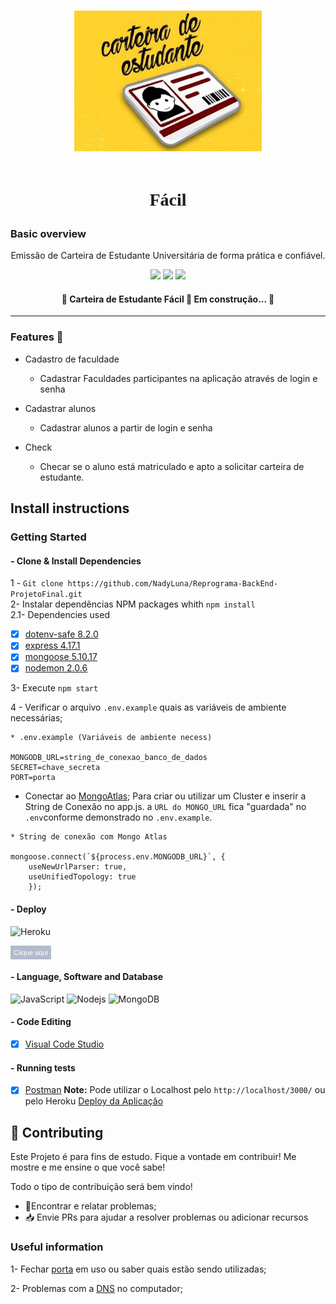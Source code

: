 <h1 align="center">
 
 <p>
    <img src="img/CarteiraEstudante.jpg "align="center" width="300px" > 
    <br> </br>
    <p style = "font-family:Copperplate Gothic;">Fácil </p>
</p>
</h1>

### Basic overview
 
 
 <p align="center"> Emissão de Carteira de Estudante Universitária de forma prática e confiável.</p>
 
<p align="center">
<img src="https://img.shields.io/github/issues/NadyLuna/Reprograma-BackEnd-ProjetoFinal">
 <img src="https://img.shields.io/github/forks/NadyLuna/Reprograma-BackEnd-ProjetoFinal" >  
 <img src="https://img.shields.io/github/stars/NadyLuna/Reprograma-BackEnd-ProjetoFinal" > </p>


 <h4 align="center"> 
	🚧  Carteira de Estudante Fácil 🚀 Em construção...  🚧
</h4>


_____
### Features :checkered_flag:
- Cadastro de faculdade
   - Cadastrar Faculdades participantes na aplicação através de login e senha

- Cadastrar alunos
   - Cadastrar alunos a partir de login e senha

- Check  
   - Checar se o aluno está matriculado e apto a solicitar carteira de estudante.



## **Install instructions**

### Getting Started

#### - Clone & Install Dependencies
1 - `Git clone https://github.com/NadyLuna/Reprograma-BackEnd-ProjetoFinal.git`  
2- Instalar dependências NPM packages whith `npm install`  
2.1-  Dependencies used   
- [x] [dotenv-safe 8.2.0](https://https://www.npmjs.com/package/dotenv-safe)  
- [x] [express 4.17.1](https://https://expressjs.com/pt-br/)  
- [x] [mongoose 5.10.17](https://https://mongoosejs.com/docs/)   
- [x] [nodemon 2.0.6](https://https://www.npmjs.com/package/nodemon)

3- Execute `npm start`

4 -  Verificar o arquivo `.env.example` quais as variáveis de ambiente necessárias;
```
* .env.example (Variáveis de ambiente necess)

MONGODB_URL=string_de_conexao_banco_de_dados
SECRET=chave_secreta
PORT=porta
```

- Conectar ao [MongoAtlas](https://www.mongodb.com/cloud/atlas); Para criar ou utilizar um Cluster e inserir a String de Conexão no app.js. a `URL do MONGO_URL` fica "guardada" no `.env`conforme demonstrado no `.env.example`.

``` 
* String de conexão com Mongo Atlas
   
mongoose.connect(`${process.env.MONGODB_URL}`, {
    useNewUrlParser: true,      
    useUnifiedTopology: true
    });
```
#### - Deploy 
![Heroku](https://img.shields.io/badge/Heroku-430098?align=style=flat-square&logo=heroku&logoColor=white)

<a href="https://finalproject-reprograma.herokuapp.com/"><button style="background: #2365; border-radius: 1px; padding: 5px; cursor: pointer; color: #fff; border: none; font-size: 11px;">Clique aqui</button></a>  


#### - Language, Software and Database

![JavaScript](https://img.shields.io/badge/-JavaScript-black?style=flat-square&logo=javascript)  ![Nodejs](https://img.shields.io/badge/NodeJs-339933.svg?style=flat-square&logo=node.js&logoColor=white)  ![MongoDB](https://img.shields.io/badge/MongoDB-444444.svg?style=flat-square&logo=mongoDB&logoColor=green)

#### - Code Editing
- [x] [Visual Code Studio](https://https://code.visualstudio.com/) 

#### - Running tests

- [x] [Postman](https://www.postman.com/)
  **Note:** Pode utilizar o Localhost pelo `http://localhost/3000/` ou pelo Heroku [Deploy da Aplicação](#deploy)  

## :handshake: **Contributing**

 Este Projeto é para fins de estudo. Fique a vontade em contribuir! Me mostre e me ensine o que você sabe!

 Todo o tipo de contribuição será bem vindo!

 -   🐛Encontrar e relatar problemas;
 -   📥 Envie PRs para ajudar a resolver problemas ou adicionar recursos

 

### Useful information

1- Fechar [porta](https://medium.com/@daniloassis.ti/como-finalizar-um-processo-em-aberto-no-windows-525652152902) em uso ou saber quais estão sendo utilizadas;

2- Problemas com a  [DNS](https://use.opendns.com/) no computador;



